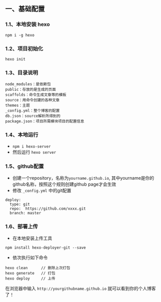 ## 一、基础配置
### 1.1、本地安装 hexo
```
npm i -g hexo
```

### 1.2、项目初始化
```
hexo init
```

### 1.3、目录说明
```
node_modules：是依赖包
public：存放的是生成的页面
scaffolds：命令生成文章等的模板
source：用命令创建的各种文章
themes：主题
_config.yml：整个博客的配置
db.json：source解析所得到的
package.json：项目所需模块项目的配置信息
```

### 1.4、本地运行
- `npm i hexo-server`
- 然后运行 `hexo server`

### 1.5、github配置
- 创建一个repository，名称为`yourname.github.io`, 其中yourname是你的github名称，按照这个规则创建github page才会生效
- 修改 `_config.yml` 中的git配置

```
deploy:
  type: git
  repo:  https://github.com/xxxx.git
  branch: master
```

### 1.6、部署上传
- 在本地安装上传工具

```
npm install hexo-deployer-git --save
```

- 依次执行如下命令

```
hexo clean      // 删除上次打包
hexo generate   // 打包
hexo deploy     // 上传
```

在浏览器中输入 `http://yourgithubname.github.io` 就可以看到你的个人博客了！